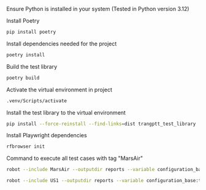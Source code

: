 Ensure Python is installed in your system (Tested in Python version 3.12)

Install Poetry 

```Bash
pip install poetry
```
Install dependencies needed for the project

```Bash
poetry install
```
Build the test library
```Bash
poetry build
```
Activate the virtual environment in project
```Bash
.venv/Scripts/activate
```
Install the test library to the virtual environment
```Bash
pip install --force-reinstall --find-links=dist trangptt_test_library
```
Install Playwright dependencies
```Bash
rfbrowser init
```

Command to execute all test cases with tag "MarsAir"
```Bash
robot --include MarsAir --outputdir reports --variable configuration_base:tests/resources/configurations/global.yaml ./
```

```Bash
robot --include US1 --outputdir reports --variable configuration_base:tests/resources/configurations/global.yaml ./
```
